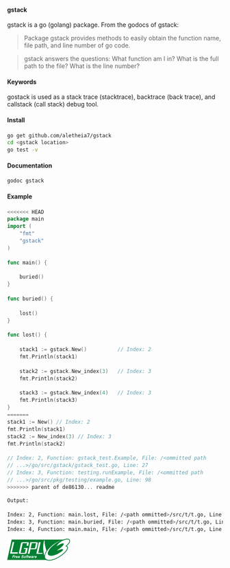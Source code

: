 #### gstack 
gstack is a go (golang) package. From the godocs of gstack:

>Package gstack provides methods to easily obtain the function name, file path, and line number of go code.

>gstack answers the questions: What function am I in? What is the full path to the file? What is the line number? 

#### Keywords
gostack is used as a stack trace (stacktrace), backtrace (back trace), and callstack (call stack) debug tool.

#### Install 
```bash
go get github.com/aletheia7/gstack
cd <gstack location>
go test -v
```

#### Documentation
```bash
godoc gstack
```
#### Example

```go
<<<<<<< HEAD
package main
import (
	"fmt"
	"gstack"
)

func main() {

	buried()
}

func buried() {

	lost()
}

func lost() {

	stack1 := gstack.New()			// Index: 2
	fmt.Println(stack1)

	stack2 := gstack.New_index(3)	// Index: 3
	fmt.Println(stack2)

	stack3 := gstack.New_index(4)	// Index: 3
	fmt.Println(stack3)
}
=======
stack1 := New() // Index: 2
fmt.Println(stack1)
stack2 := New_index(3) // Index: 3
fmt.Println(stack2)

// Index: 2, Function: gstack_test.Example, File: /<ommitted path
// ...>/go/src/gstack/gstack_test.go, Line: 27
// Index: 3, Function: testing.runExample, File: /<ommitted path
// ...>/go/src/pkg/testing/example.go, Line: 98
>>>>>>> parent of de86130... readme
```
```bash
Output:

Index: 2, Function: main.lost, File: /<path ommitted>/src/t/t.go, Line: 19
Index: 3, Function: main.buried, File: /<path ommitted>/src/t/t.go, Line: 14
Index: 4, Function: main.main, File: /<path ommitted>/src/t/t.go, Line: 9
```

![LGPL](lgplv3-147x51.png)
